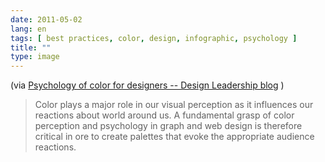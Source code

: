 ```yaml
---
date: 2011-05-02
lang: en
tags: [ best practices, color, design, infographic, psychology ]
title: ""
type: image
---
```


(via [Psychology of color for designers -- Design Leadership
blog](http://dorsian.posterous.com/psychology-of-color-for-designers) )

> Color plays a major role in our visual perception as it influences our
> reactions about world around us. A fundamental grasp of color
> perception and psychology in graph and web design is therefore
> critical in ore to create palettes that evoke the appropriate audience
> reactions.

